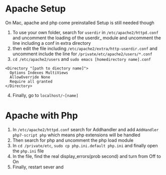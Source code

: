 # Apache Setup
On Mac, apache and php come preinstalled
Setup is still needed though

1. To use your own folder, search for `userdir` in `/etc/apache2/httpd.conf` and uncomment the loading of the userdir_ module and uncomment the line including a conf in extra directory
2. then edit the file including `/etc/apache2/extra/http-userdir.conf` and uncomment include the line for `/private/etc/apache2/users/*.conf`
3. `cd /etc/apache2/users` and `sudo emacs [homedirectory name].conf`
```
<Directory "[path to diectory name]">
  Options Indexes MultiViews
  AllowOverride None
  Require all granted
</Directory>
```
4. Finally, go to `localhost/~[name]`

# Apache with Php

1. In `/etc/apache2/httpd.conf` search for Addhandler and add `AddHandler php7-script php` which means php extensions will be handled
2. Then search for php and uncomment the php load module
3. In `cd /private/etc`, `sudo cp php.ini.default php.ini` and finally open the `php.ini` file
4. In the file, find the real display_errors(prob second) and turn from Off to On
5. Finally, restart sever and

